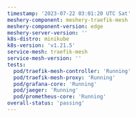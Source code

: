 ```yaml
---
timestamp: '2023-07-22 03:01:20 UTC Sat'
meshery-component: meshery-traefik-mesh
meshery-component-version: edge
meshery-server-version: ''
k8s-distro: minikube
k8s-version: 'v1.21.5'
service-mesh: traefik-mesh
service-mesh-version: ''
tests:
  pod/traefik-mesh-controller: 'Running'
  pod/traefik-mesh-proxy: 'Running'
  pod/grafana-core: 'Running'
  pod/jaeger: 'Running'
  pod/prometheus-core: 'Running'
overall-status: 'passing'
---
```

